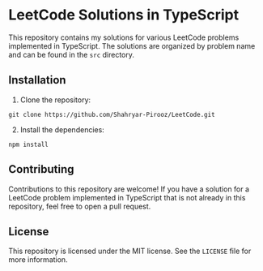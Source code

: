 # LeetCode Solutions in TypeScript

This repository contains my solutions for various LeetCode problems implemented in TypeScript. The solutions are organized by problem name and can be found in the `src` directory.

## Installation

1. Clone the repository:

```
git clone https://github.com/Shahryar-Pirooz/LeetCode.git
```

2. Install the dependencies:

```
npm install
```

## Contributing

Contributions to this repository are welcome! If you have a solution for a LeetCode problem implemented in TypeScript that is not already in this repository, feel free to open a pull request.

## License

This repository is licensed under the MIT license. See the `LICENSE` file for more information.
